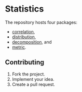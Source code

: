 # Statistics

The repository hosts four packages:

* [correlation](correlation),
* [distribution](distribution),
* [decomposition](decomposition), and
* [metric](metric).

## Contributing

1. Fork the project.
2. Implement your idea.
3. Create a pull request.
